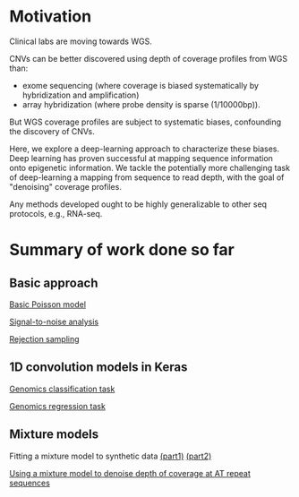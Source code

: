 # Motivation

Clinical labs are moving towards WGS. 

CNVs can be better discovered using depth of coverage profiles from WGS than:  
* exome sequencing (where coverage is biased systematically by hybridization and amplification) 
* array hybridization (where probe density is sparse (1/10000bp)). 

But WGS coverage profiles are subject to systematic biases, confounding the discovery of CNVs. 

Here, we explore a deep-learning approach to characterize these biases. 
Deep learning has proven successful at mapping sequence information onto 
epigenetic information. We tackle the potentially more challenging 
task of deep-learning a mapping from sequence to read depth, 
with the goal of "denoising" coverage profiles.  

Any methods developed ought to be highly generalizable to other seq protocols, e.g., RNA-seq. 

# Summary of work done so far 

## Basic approach

[Basic Poisson model](http://nbviewer.jupyter.org/github/petermchale/denoising_coverage_profiles/blob/master/poisson_model_of_read_depths.ipynb)

[Signal-to-noise analysis](http://nbviewer.jupyter.org/github/petermchale/denoising_coverage_profiles/blob/master/signal_to_noise.ipynb)

[Rejection sampling](http://nbviewer.jupyter.org/github/petermchale/denoising_coverage_profiles/blob/master/rejection_sampling.ipynb)

## 1D convolution models in Keras

[Genomics classification task](http://nbviewer.jupyter.org/github/petermchale/denoising_coverage_profiles/blob/master/discovering_DNA_motifs_using_convnets_classification.ipynb)

[Genomics regression task](http://nbviewer.jupyter.org/github/petermchale/denoising_coverage_profiles/blob/master/discovering_DNA_motifs_using_convnets_regression.ipynb)

## Mixture models

Fitting a mixture model to synthetic data [(part1)](http://nbviewer.jupyter.org/github/petermchale/denoising_coverage_profiles/blob/master/discovering_DNA_motifs_using_convnets_mixtureDistribution_part1.ipynb) [(part2)](http://nbviewer.jupyter.org/github/petermchale/denoising_coverage_profiles/blob/master/discovering_DNA_motifs_using_convnets_mixtureDistribution_part2.ipynb)

[Using a mixture model to denoise depth of coverage at AT repeat sequences](http://nbviewer.jupyter.org/github/petermchale/denoising_coverage_profiles/blob/master/discovering_DNA_motifs_using_convnets_mixtureDistribution_part3.ipynb)
